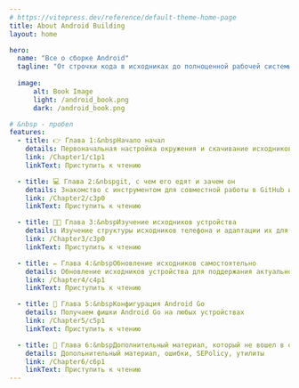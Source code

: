 ```yaml
---
# https://vitepress.dev/reference/default-theme-home-page
title: About Android Building
layout: home

hero:
  name: "Все о сборке Android"
  tagline: "От строчки кода в исходниках до полноценной рабочей системы на вашем устройстве"
  
  image: 
      alt: Book Image
      light: /android_book.png
      dark: /android_book.png

# &nbsp - пробел
features:
  - title: 👉 Глава 1:&nbspНачало начал
    details: Первоначальная настройка окружения и скачивание исходников
    link: /Chapter1/c1p1
    linkText: Приступить к чтению

  - title: 💻 Глава 2:&nbspgit, с чем его едят и зачем он
    details: Знакомство с инструментом для совместной работы в GitHub и не только
    link: /Chapter2/c3p0
    linkText: Приступить к чтению

  - title: 🧑‍💻 Глава 3:&nbspИзучение исходников устройства
    details: Изучение структуры исходников телефона и адаптации их для определенной прошивки
    link: /Chapter3/c3p0
    linkText: Приступить к чтению

  - title: ✏️ Глава 4:&nbspОбновление исходников самостоятельно
    details: Обновление исходников устройства для поддержания актуального состояния ПО на нем
    link: /Chapter4/c4p1
    linkText: Приступить к чтению

  - title: 📱 Глава 5:&nbspКонфигурация Android Go
    details: Получаем фишки Android Go на любых устройствах
    link: /Chapter5/c5p1
    linkText: Приступить к чтению

  - title: 👀 Глава 6:&nbspДополнительный материал, который не вошел в основную часть
    details: Допольнительный материал, ошибки, SEPolicy, утилиты
    link: /Chapter6/c6p1
    linkText: Приступить к чтению
---
```


<style>
:root {
  --vp-home-hero-name-color: transparent;
  --vp-home-hero-name-background: -webkit-linear-gradient(120deg, #00ffb1 30%, #00ff68);

  --vp-home-hero-image-background-image: linear-gradient(-45deg, #bd34fe 50%, #47caff 50%);
  --vp-home-hero-image-filter: blur(44px);
}

@media (min-width: 640px) {
  :root {
    --vp-home-hero-image-filter: blur(56px);
  }
}

@media (min-width: 960px) {
  :root {
    --vp-home-hero-image-filter: blur(68px);
  }
}
</style>

<script setup>
import {
  VPTeamPage,
  VPTeamPageTitle,
  VPTeamMembers
} from 'vitepress/theme'

const members = [
  {
    avatar: 'https://www.github.com/Roker2.png',
    name: 'Roker2',
    title: 'Создатель',
    links: [
      { icon: 'github', link: 'https://github.com/Roker2' },
    ]
  },
  {
    avatar: 'https://www.github.com/CakesTwix.png',
    name: 'CakesTwix',
    title: 'Создатель сайта',
    links: [
      { icon: 'github', link: 'https://github.com/CakesTwix' },
      { icon: 'mastodon', link: 'https://pl.m0e.space/CakesTwix' }
    ]
  },
  {
    avatar: 'https://www.github.com/acroreiser.png',
    name: 'acroreiser',
    title: 'Писатель',
    links: [
      { icon: 'github', link: 'https://github.com/acroreiser' },
    ]
  },
  {
    avatar: 'https://www.github.com/myslivets.png',
    name: 'Daniel Myslivets',
    title: 'Дизайнер обложки',
    links: [
      { icon: 'github', link: 'https://github.com/myslivets' },
      { icon: 'youtube', link: 'https://www.youtube.com/@DanielM' },
    ]
  },
  {
    avatar: 'https://www.github.com/Ultra119.png',
    name: 'Ultra119',
    title: 'Писатель',
    links: [
      { icon: 'github', link: 'https://github.com/Ultra119' },
    ]
  },
  {
    avatar: 'https://www.github.com/SanyaPilot.png',
    name: 'SanyaPilot',
    title: 'Исправления',
    links: [
      { icon: 'github', link: 'https://github.com/SanyaPilot' },
    ]
  },
]
</script>

<VPTeamPage>
  <VPTeamPageTitle>
    <template #title>
      Авторы
    </template>
    <template #lead>
      Те, кто писал, исправлял, добавлял информацию про сборку Android из исходного кода
    </template>
  </VPTeamPageTitle>
  <VPTeamMembers
    :members="members"
  />
</VPTeamPage>

